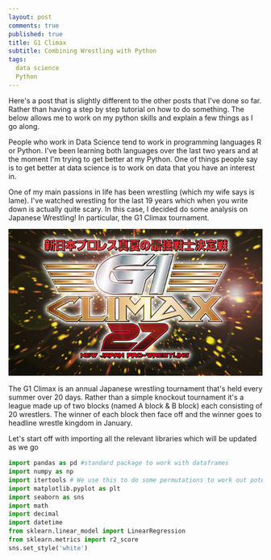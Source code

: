 ```yaml
---
layout: post
comments: true
published: true
title: G1 Climax
subtitle: Combining Wrestling with Python
tags:
  data science
  Python
---
```


Here's a post that is slightly different to the other posts that I've done so far. Rather than having a step by step tutorial
on how to do something. The below allows me to work on my python skills and explain a few things as I go along.

People who work in Data Science tend to work in programming languages R or Python. I've been learning both languages over the last two years and at the moment I'm trying to get better at my Python. One of things people say is to get better at data science is to work on data that you have an interest in. 

One of my main passions in life has been wrestling (which my wife says is lame).  I've watched wrestling for the last 19 years which when you write down is actually quite scary. In this case, I decided do some analysis on Japanese Wrestling! In particular, the G1 Climax tournament.

![G127](/img/G1271.jpg)

The G1 Climax is an annual Japanese wrestling tournament that's held every summer over 20 days. Rather than a simple knockout tournament it's a league made up of two blocks (named A block & B block) each consisting of 20 wrestlers. The winner of each block then face off and the winner goes to headline wrestle kingdom in January.



Let's start off with importing all the relevant libraries which will be updated as we go


```python
import pandas as pd #standard package to work with dataframes
import numpy as np
import itertools # We use this to do some permutations to work out potential matches
import matplotlib.pyplot as plt
import seaborn as sns
import math
import decimal
import datetime
from sklearn.linear_model import LinearRegression
from sklearn.metrics import r2_score
sns.set_style('white')
```
